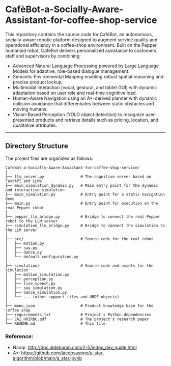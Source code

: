 # CafèBot-a-Socially-Aware-Assistant-for-coffee-shop-service
This repository contains the source code for CaféBot, an autonomous, socially-aware robotic platform designed to augment service quality and operational efficiency in a coffee-shop environment. Built on the Pepper humanoid robot, CaféBot delivers personalized assistance to customers, staff and supervisors by combining:

- Advanced Natural Language Processing powered by Large Language Models for adaptive, role-based dialogue management.
- Semantic Environmental Mapping enabling robust spatial reasoning and precise product lookup.
- Multimodal Interaction (vocal, gestural, and tablet GUI) with dynamic adaptation based on user role and real-time cognitive load.
- Human-Aware Navigation using an A*-derived planner with dynamic collision avoidance that differentiates between static obstacles and moving humans.
- Vision-Based Perception (YOLO object detection) to recognize user-presented products and retrieve details such as pricing, location, and qualitative attributes.

--- 

## Directory Structure
The project files are organized as follows:

```
CafeBot-a-Socially-Aware-Assistant-for-coffee-shop-service/
│
├── llm_server.py                # The cognitive server based on FastAPI and LLMs
├── main_simulation_dynamic.py   # Main entry point for the dynamic and interactive simulation
├── main_simulation.py           # Entry point for a static navigation demo
├── main.py                      # Entry point for execution on the real Pepper robot
│
├── pepper_llm_bridge.py         # Bridge to connect the real Pepper robot to the LLM server
├── simulation_llm_bridge.py     # Bridge to connect the simulation to the LLM server
│
├── src/                         # Source code for the real robot
│   ├── motion.py
│   ├── say.py
│   ├── dance.py
│   └── default_configuration.py
│
├── simulation/                  # Source code and assets for the simulation
│   ├── motion_simulation.py
│   ├── perception.py
│   ├── live_speech.py
│   ├── say_simulation.py
│   ├── dance_simulation.py
│   └── ... (other support files and URDF objects)
│
├── menu.json                    # Product knowledge base for the coffee shop
├── requirements.txt             # Project's Python dependencies
├── EAI_HRIRBC.pdf               # The project's research paper
└── README.md                    # This file
```

### Reference:
- Naoqi: http://doc.aldebaran.com/2-5/index_dev_guide.html
- A*: https://github.com/jacobsayono/a-star-algorithm/blob/main/a_star.ipynb